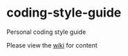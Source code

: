 # coding-style-guide
Personal coding style guide

Please view the [wiki](https://github.com/acnorrisuk/coding-style-guide/wiki) for content
